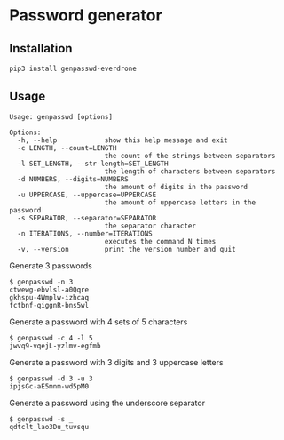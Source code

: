 # Password generator

## Installation

```sh
pip3 install genpasswd-everdrone
```

## Usage

```
Usage: genpasswd [options]

Options:
  -h, --help            show this help message and exit
  -c LENGTH, --count=LENGTH
                        the count of the strings between separators
  -l SET_LENGTH, --str-length=SET_LENGTH
                        the length of characters between separators
  -d NUMBERS, --digits=NUMBERS
                        the amount of digits in the password
  -u UPPERCASE, --uppercase=UPPERCASE
                        the amount of uppercase letters in the password
  -s SEPARATOR, --separator=SEPARATOR
                        the separator character
  -n ITERATIONS, --number=ITERATIONS
                        executes the command N times
  -v, --version         print the version number and quit
```

Generate 3 passwords

```
$ genpasswd -n 3
ctwewg-ebvlsl-a0Qqre
gkhspu-4Wmplw-izhcaq
fctbnf-qiggnR-bns5wl
```

Generate a password with 4 sets of 5 characters

```
$ genpasswd -c 4 -l 5
jwvq9-vqejL-yzlmv-egfmb
```

Generate a password with 3 digits and 3 uppercase letters

```
$ genpasswd -d 3 -u 3
ipjsGc-aE5mnm-wd5pM0
```

Generate a password using the underscore separator

```
$ genpasswd -s _
qdtclt_lao3Du_tuvsqu
```
